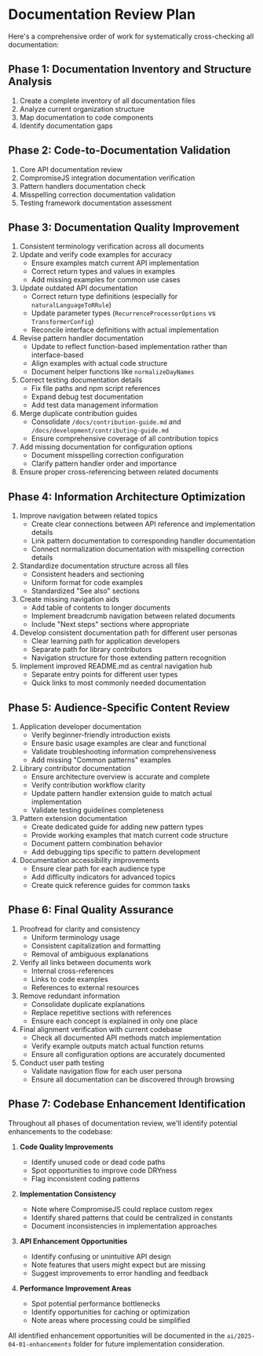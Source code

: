# Documentation Review Plan

Here's a comprehensive order of work for systematically cross-checking all documentation:

## Phase 1: Documentation Inventory and Structure Analysis
1. Create a complete inventory of all documentation files
2. Analyze current organization structure
3. Map documentation to code components
4. Identify documentation gaps

## Phase 2: Code-to-Documentation Validation
1. Core API documentation review
2. CompromiseJS integration documentation verification
3. Pattern handlers documentation check
4. Misspelling correction documentation validation
5. Testing framework documentation assessment

## Phase 3: Documentation Quality Improvement
1. Consistent terminology verification across all documents
2. Update and verify code examples for accuracy
   - Ensure examples match current API implementation
   - Correct return types and values in examples
   - Add missing examples for common use cases
3. Update outdated API documentation
   - Correct return type definitions (especially for `naturalLanguageToRRule`)
   - Update parameter types (`RecurrenceProcessorOptions` vs `TransformerConfig`)
   - Reconcile interface definitions with actual implementation
4. Revise pattern handler documentation
   - Update to reflect function-based implementation rather than interface-based
   - Align examples with actual code structure
   - Document helper functions like `normalizeDayNames`
5. Correct testing documentation details
   - Fix file paths and npm script references
   - Expand debug test documentation
   - Add test data management information
6. Merge duplicate contribution guides
   - Consolidate `/docs/contribution-guide.md` and `/docs/development/contributing-guide.md`
   - Ensure comprehensive coverage of all contribution topics
7. Add missing documentation for configuration options
   - Document misspelling correction configuration
   - Clarify pattern handler order and importance
8. Ensure proper cross-referencing between related documents

## Phase 4: Information Architecture Optimization
1. Improve navigation between related topics
   - Create clear connections between API reference and implementation details
   - Link pattern documentation to corresponding handler documentation
   - Connect normalization documentation with misspelling correction details
2. Standardize documentation structure across all files
   - Consistent headers and sectioning
   - Uniform format for code examples
   - Standardized "See also" sections
3. Create missing navigation aids
   - Add table of contents to longer documents
   - Implement breadcrumb navigation between related documents
   - Include "Next steps" sections where appropriate
4. Develop consistent documentation path for different user personas
   - Clear learning path for application developers
   - Separate path for library contributors
   - Navigation structure for those extending pattern recognition
5. Implement improved README.md as central navigation hub
   - Separate entry points for different user types
   - Quick links to most commonly needed documentation

## Phase 5: Audience-Specific Content Review
1. Application developer documentation
   - Verify beginner-friendly introduction exists
   - Ensure basic usage examples are clear and functional
   - Validate troubleshooting information comprehensiveness
   - Add missing "Common patterns" examples
2. Library contributor documentation
   - Ensure architecture overview is accurate and complete
   - Verify contribution workflow clarity
   - Update pattern handler extension guide to match actual implementation
   - Validate testing guidelines completeness
3. Pattern extension documentation
   - Create dedicated guide for adding new pattern types
   - Provide working examples that match current code structure
   - Document pattern combination behavior
   - Add debugging tips specific to pattern development
4. Documentation accessibility improvements
   - Ensure clear path for each audience type
   - Add difficulty indicators for advanced topics
   - Create quick reference guides for common tasks

## Phase 6: Final Quality Assurance
1. Proofread for clarity and consistency
   - Uniform terminology usage
   - Consistent capitalization and formatting
   - Removal of ambiguous explanations
2. Verify all links between documents work
   - Internal cross-references
   - Links to code examples
   - References to external resources
3. Remove redundant information
   - Consolidate duplicate explanations
   - Replace repetitive sections with references
   - Ensure each concept is explained in only one place
4. Final alignment verification with current codebase
   - Check all documented API methods match implementation
   - Verify example outputs match actual function returns
   - Ensure all configuration options are accurately documented
5. Conduct user path testing
   - Validate navigation flow for each user persona
   - Ensure all documentation can be discovered through browsing

## Phase 7: Codebase Enhancement Identification

Throughout all phases of documentation review, we'll identify potential enhancements to the codebase:

1. **Code Quality Improvements**
   - Identify unused code or dead code paths
   - Spot opportunities to improve code DRYness
   - Flag inconsistent coding patterns

2. **Implementation Consistency**
   - Note where CompromiseJS could replace custom regex
   - Identify shared patterns that could be centralized in constants
   - Document inconsistencies in implementation approaches

3. **API Enhancement Opportunities**
   - Identify confusing or unintuitive API design
   - Note features that users might expect but are missing
   - Suggest improvements to error handling and feedback

4. **Performance Improvement Areas**
   - Spot potential performance bottlenecks
   - Identify opportunities for caching or optimization
   - Note areas where processing could be simplified

All identified enhancement opportunities will be documented in the `ai/2025-04-01-enhancements` folder for future implementation consideration.

